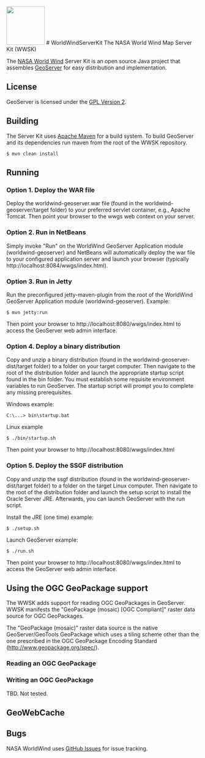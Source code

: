 <img src="https://worldwind.arc.nasa.gov/css/images/nasa-logo.svg" height="100"/> 
# WorldWindServerKit
The NASA World Wind Map Server Kit (WWSK)

The [NASA World Wind](https://worldwind.arc.nasa.gov) Server Kit is an open source Java project 
that assembles [GeoServer](http://geoserver.org/) for easy distribution and implementation.

## License

GeoServer is licensed under the [GPL Version 2](https://www.gnu.org/licenses/gpl-2.0.html). 

## Building

The Server Kit uses [Apache Maven](http://maven.apache.org/) for a build system. To 
build GeoServer and its dependencies run maven from the root of the WWSK repository.

    $ mvn clean install


## Running

### Option 1. Deploy the WAR file
Deploy the worldwind-geoserver.war file (found in the worldwind-geoserver/target folder) 
to your preferred servlet container, e.g., Apache Tomcat. Then point your browser to the 
wwgs web context on your server.

### Option 2. Run in NetBeans
Simply invoke "Run" on the WorldWind GeoServer Application module (worldwind-geoserver) 
and NetBeans will automatically deploy the war file to your configured application server 
and launch your browser (typically http://localhost:8084/wwgs/index.html).

### Option 3. Run in Jetty
Run the preconfigured jetty-maven-plugin from the root of the WorldWind GeoServer Application 
module (worldwind-geoserver). Example:

    $ mvn jetty:run

Then point your browser to http://localhost:8080/wwgs/index.html to access the 
GeoServer web admin interface.

### Option 4. Deploy a binary distribution
Copy and unzip a binary distribution (found in the worldwind-geoserver-dist/target folder) to
a folder on your target computer. Then navigate to the root of the distribution folder 
and launch the appropriate startup script found in the bin folder. You must establish 
some requisite environment variables to run GeoServer. The startup script will prompt
you to complete any missing prerequisites.

Windows example:

    C:\...> bin\startup.bat

Linux example

    $ ./bin/startup.sh  

Then point your browser to http://localhost:8080/wwgs/index.html

### Option 5. Deploy the SSGF distribution
Copy and unzip the ssgf distribution (found in the worldwind-geoserver-dist/target folder) to
a folder on the target Linux computer. Then navigate to the root of the distribution folder 
and launch the setup script to install the Oracle Server JRE.  Afterwards, you can launch
GeoServer with the run script.

Install the JRE (one time) example:

    $ ./setup.sh

Launch GeoServer example:

    $ ./run.sh

Then point your browser to http://localhost:8080/wwgs/index.html to access the 
GeoServer web admin interface.

## Using the OGC GeoPackage support
The WWSK adds support for reading OGC GeoPackages in GeoServer. WWSK manifests the 
"GeoPackage (mosaic) [OGC Compliant]" raster data source for OGC GeoPackages.  

The "GeoPackage (mosaic)" raster data source is the native GeoServer/GeoTools 
GeoPackage which uses a tiling scheme other than the one prescribed
in the OGC GeoPackage Encoding Standard (http://www.geopackage.org/spec/).

### Reading an OGC GeoPackage


### Writing an OGC GeoPackage
TBD. Not tested.

## GeoWebCache


## Bugs

NASA WorldWind uses [GitHub Issues](https://github.com/NASAWorldWind/WorldWindServerKit/issues) 
for issue tracking.